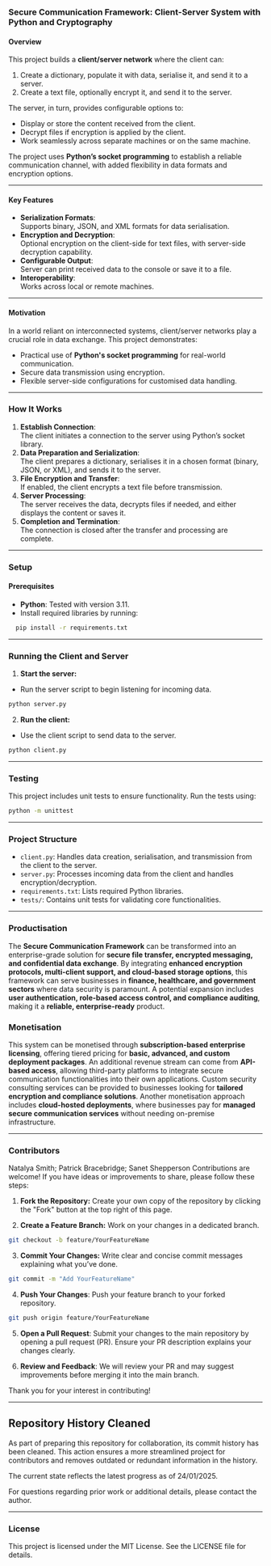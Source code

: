 ### **Secure Communication Framework: Client-Server System with Python and Cryptography**

#### **Overview**
This project builds a **client/server network** where the client can:
1. Create a dictionary, populate it with data, serialise it, and send it to a server.
2. Create a text file, optionally encrypt it, and send it to the server.

The server, in turn, provides configurable options to:
- Display or store the content received from the client.
- Decrypt files if encryption is applied by the client.
- Work seamlessly across separate machines or on the same machine.

The project uses **Python’s socket programming** to establish a reliable communication channel, with added flexibility in data formats and encryption options.

---
#### **Key Features**
- **Serialization Formats**:  
  Supports binary, JSON, and XML formats for data serialisation.
- **Encryption and Decryption**:  
  Optional encryption on the client-side for text files, with server-side decryption capability.
- **Configurable Output**:  
  Server can print received data to the console or save it to a file.
- **Interoperability**:  
  Works across local or remote machines.

---

#### **Motivation**
In a world reliant on interconnected systems, client/server networks play a crucial role in data exchange. This project demonstrates:
- Practical use of **Python's socket programming** for real-world communication.
- Secure data transmission using encryption.
- Flexible server-side configurations for customised data handling.

---
### **How It Works**

1. **Establish Connection**:  
   The client initiates a connection to the server using Python’s socket library.
2. **Data Preparation and Serialization**:  
   The client prepares a dictionary, serialises it in a chosen format (binary, JSON, or XML), and sends it to the server.
3. **File Encryption and Transfer**:  
   If enabled, the client encrypts a text file before transmission.
4. **Server Processing**:  
   The server receives the data, decrypts files if needed, and either displays the content or saves it.
5. **Completion and Termination**:  
   The connection is closed after the transfer and processing are complete.

---
### **Setup**

#### Prerequisites
- **Python**: Tested with version 3.11.
- Install required libraries by running:
```bash
  pip install -r requirements.txt
```
---
### Running the Client and Server
 1. **Start the server:**
 - Run the server script to begin listening for incoming data.

```bash
python server.py
```
2. **Run the client:**
 - Use the client script to send data to the server.

```bash
python client.py
```
---
### Testing
This project includes unit tests to ensure functionality. Run the tests using:
```bash
python -m unittest
```
---
### Project Structure
 - `client.py`: Handles data creation, serialisation, and transmission from the client to the server.
 - `server.py`: Processes incoming data from the client and handles encryption/decryption.
 - `requirements.txt`: Lists required Python libraries.
 - `tests/`: Contains unit tests for validating core functionalities.
---

### **Productisation**
The **Secure Communication Framework** can be transformed into an enterprise-grade solution for **secure file transfer, encrypted messaging, and confidential data exchange**. By integrating **enhanced encryption protocols, multi-client support, and cloud-based storage options**, this framework can serve businesses in **finance, healthcare, and government sectors** where data security is paramount. A potential expansion includes **user authentication, role-based access control, and compliance auditing**, making it a **reliable, enterprise-ready** product.

### **Monetisation**
This system can be monetised through **subscription-based enterprise licensing**, offering tiered pricing for **basic, advanced, and custom deployment packages**. An additional revenue stream can come from **API-based access**, allowing third-party platforms to integrate secure communication functionalities into their own applications. Custom security consulting services can be provided to businesses looking for **tailored encryption and compliance solutions**. Another monetisation approach includes **cloud-hosted deployments**, where businesses pay for **managed secure communication services** without needing on-premise infrastructure.

---

### Contributors
Natalya Smith; Patrick Bracebridge; Sanet Shepperson
Contributions are welcome! If you have ideas or improvements to share, please follow these steps:

1. **Fork the Repository:**
Create your own copy of the repository by clicking the "Fork" button at the top right of this page.

2. **Create a Feature Branch:**
Work on your changes in a dedicated branch.

```bash
git checkout -b feature/YourFeatureName
```
3. **Commit Your Changes:**
Write clear and concise commit messages explaining what you’ve done.

```bash
git commit -m "Add YourFeatureName"
```
4. **Push Your Changes**:
Push your feature branch to your forked repository.
```bash
git push origin feature/YourFeatureName
```
5. **Open a Pull Request**:
Submit your changes to the main repository by opening a pull request (PR). Ensure your PR description explains your changes clearly.

6. **Review and Feedback**:
We will review your PR and may suggest improvements before merging it into the main branch.

Thank you for your interest in contributing!

---
## Repository History Cleaned

As part of preparing this repository for collaboration, its commit history has been cleaned. This action ensures a more streamlined project for contributors and removes outdated or redundant information in the history. 

The current state reflects the latest progress as of 24/01/2025.

For questions regarding prior work or additional details, please contact the author.

---
### License
This project is licensed under the MIT License. See the LICENSE file for details.

